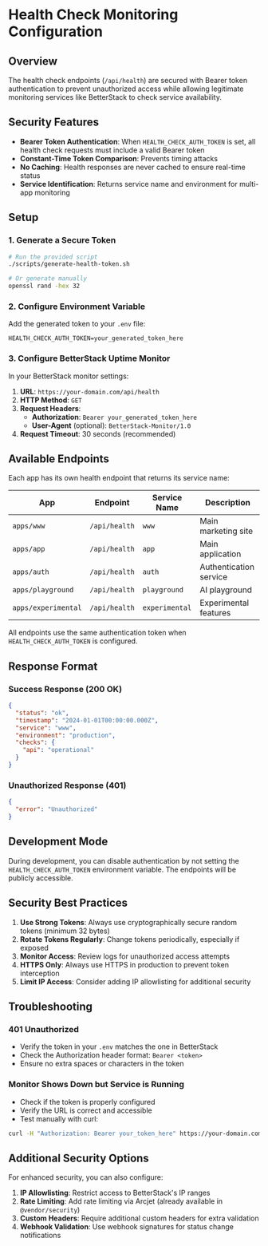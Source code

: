 # Health Check Monitoring Configuration

## Overview

The health check endpoints (`/api/health`) are secured with Bearer token authentication to prevent unauthorized access while allowing legitimate monitoring services like BetterStack to check service availability.

## Security Features

- **Bearer Token Authentication**: When `HEALTH_CHECK_AUTH_TOKEN` is set, all health check requests must include a valid Bearer token
- **Constant-Time Token Comparison**: Prevents timing attacks
- **No Caching**: Health responses are never cached to ensure real-time status
- **Service Identification**: Returns service name and environment for multi-app monitoring

## Setup

### 1. Generate a Secure Token

```bash
# Run the provided script
./scripts/generate-health-token.sh

# Or generate manually
openssl rand -hex 32
```

### 2. Configure Environment Variable

Add the generated token to your `.env` file:

```env
HEALTH_CHECK_AUTH_TOKEN=your_generated_token_here
```

### 3. Configure BetterStack Uptime Monitor

In your BetterStack monitor settings:

1. **URL**: `https://your-domain.com/api/health`
2. **HTTP Method**: `GET`
3. **Request Headers**:
   - **Authorization**: `Bearer your_generated_token_here`
   - **User-Agent** (optional): `BetterStack-Monitor/1.0`
4. **Request Timeout**: 30 seconds (recommended)

## Available Endpoints

Each app has its own health endpoint that returns its service name:

| App | Endpoint | Service Name | Description |
|-----|----------|--------------|-------------|
| `apps/www` | `/api/health` | `www` | Main marketing site |
| `apps/app` | `/api/health` | `app` | Main application |
| `apps/auth` | `/api/health` | `auth` | Authentication service |
| `apps/playground` | `/api/health` | `playground` | AI playground |
| `apps/experimental` | `/api/health` | `experimental` | Experimental features |

All endpoints use the same authentication token when `HEALTH_CHECK_AUTH_TOKEN` is configured.

## Response Format

### Success Response (200 OK)
```json
{
  "status": "ok",
  "timestamp": "2024-01-01T00:00:00.000Z",
  "service": "www",
  "environment": "production",
  "checks": {
    "api": "operational"
  }
}
```

### Unauthorized Response (401)
```json
{
  "error": "Unauthorized"
}
```

## Development Mode

During development, you can disable authentication by not setting the `HEALTH_CHECK_AUTH_TOKEN` environment variable. The endpoints will be publicly accessible.

## Security Best Practices

1. **Use Strong Tokens**: Always use cryptographically secure random tokens (minimum 32 bytes)
2. **Rotate Tokens Regularly**: Change tokens periodically, especially if exposed
3. **Monitor Access**: Review logs for unauthorized access attempts
4. **HTTPS Only**: Always use HTTPS in production to prevent token interception
5. **Limit IP Access**: Consider adding IP allowlisting for additional security

## Troubleshooting

### 401 Unauthorized
- Verify the token in your `.env` matches the one in BetterStack
- Check the Authorization header format: `Bearer <token>`
- Ensure no extra spaces or characters in the token

### Monitor Shows Down but Service is Running
- Check if the token is properly configured
- Verify the URL is correct and accessible
- Test manually with curl:

```bash
curl -H "Authorization: Bearer your_token_here" https://your-domain.com/api/health
```

## Additional Security Options

For enhanced security, you can also configure:

1. **IP Allowlisting**: Restrict access to BetterStack's IP ranges
2. **Rate Limiting**: Add rate limiting via Arcjet (already available in `@vendor/security`)
3. **Custom Headers**: Require additional custom headers for extra validation
4. **Webhook Validation**: Use webhook signatures for status change notifications